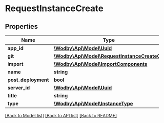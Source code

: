 # RequestInstanceCreate

## Properties
Name | Type | Description | Notes
------------ | ------------- | ------------- | -------------
**app_id** | [**\Wodby\Api\Model\Uuid**](Uuid.md) |  | 
**git** | [**\Wodby\Api\Model\RequestInstanceCreateGit**](RequestInstanceCreateGit.md) |  | [optional] 
**import** | [**\Wodby\Api\Model\ImportComponents**](ImportComponents.md) |  | [optional] 
**name** | **string** |  | 
**post_deployment** | **bool** |  | [optional] 
**server_id** | [**\Wodby\Api\Model\Uuid**](Uuid.md) |  | 
**title** | **string** |  | [optional] 
**type** | [**\Wodby\Api\Model\InstanceType**](InstanceType.md) |  | 

[[Back to Model list]](../README.md#documentation-for-models) [[Back to API list]](../README.md#documentation-for-api-endpoints) [[Back to README]](../README.md)


